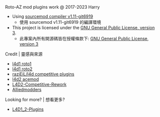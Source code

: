 Roto-AZ mod plugins work @ 2017-2023 Harry
* Using [sourcemod compiler v1.11-git6919](https://www.sourcemod.net/smdrop/1.11/)
    * 使用 sourcemod v1.11-git6919 的編譯環境
* This project is licensed under the [GNU General Public License, version 3](https://svn.alliedmods.net/viewvc.cgi/trunk/public/licenses/LICENSE.txt?revision=2255&root=sourcemod).
    * 此專案內所有開源碼皆在授權條款下: [GNU General Public License, version 3](https://svn.alliedmods.net/viewvc.cgi/trunk/public/licenses/LICENSE.txt?revision=2255&root=sourcemod)

Credit | 靈感與來源
* [l4d1 roto1](https://code.google.com/archive/p/rotoblin/source)
* [l4d1 roto2](https://github.com/raziEiL/rotoblin2/tree/left4dhooks/src)
* [raziEiL/l4d competitive plugins](https://bitbucket.org/disawar1/l4d-competitive-plugins/src/left4dhooks/)
* [l4d2 acemod](http://imgur.com/a/8Ptck)
* [L4D2-Competitive-Rework](https://github.com/SirPlease/L4D2-Competitive-Rework/tree/master/addons/sourcemod/scripting)
* [Alliedmodders](http://www.sourcemod.net/plugins.php?mod=6&search=1)

Looking for more? | 想看更多?
* [L4D1_2-Plugins](https://github.com/fbef0102/L4D1_2-Plugins)

